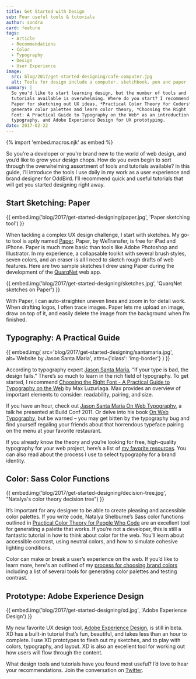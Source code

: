 ```yaml
---
title: Get Started with Design
sub: Four useful tools & tutorials
author: sondra
card: feature
tags:
  - Article
  - Recommendations
  - Color
  - Typography
  - Design
  - User Experience
image:
  src: blog/2017/get-started-designing/cafe-computer.jpg
  alt: Tools for design include a computer, sketchbook, pen and paper
summary: |
  So you'd like to start learning design, but the number of tools and
  tutorials available is overwhelming. Where do you start? I recommend
  Paper for sketching out UX ideas, *Practical Color Theory for Coders* to
  generate color palettes and learn color theory, *Choosing the Right
  Font: A Practical Guide to Typography on the Web* as an introduction to
  typography, and Adobe Experience Design for UX prototyping.
date: 2017-02-22
---
```


{% import 'embed.macros.njk' as embed %}

So you’re a developer or you’re brand new to the world of web design,
and you’d like to grow your design chops. How do you even begin to sort
through the overwhelming assortment of tools and tutorials available? In
this guide, I’ll introduce the tools I use daily in my work as a user
experience and brand designer for OddBird. I’ll recommend quick and
useful tutorials that will get you started designing right away.

## Start Sketching: Paper

{{ embed.img('blog/2017/get-started-designing/paper.jpg', 'Paper sketching tool') }}

When tackling a complex UX design challenge, I start with sketches. My
go-to tool is aptly named [Paper]. Paper, by WeTransfer, is free for iPad and
iPhone. Paper is much more basic than tools like Adobe Photoshop and
Illustrator. In my experience, a collapsable toolkit with several brush
styles, seven colors, and an eraser is all I need to sketch rough drafts
of web features. Here are two sample sketches I drew using Paper during
the development of the [QuarqNet] web app.

{{ embed.img('blog/2017/get-started-designing/sketches.jpg', 'QuarqNet sketches on Paper') }}

With Paper, I can auto-straighten uneven lines and zoom in for detail
work. When drafting logos, I often trace images. Paper lets me upload an
image, draw on top of it, and easily delete the image from the
background when I’m finished.

[Paper]: https://wetransfer.com/paper
[QuarqNet]: https://www.quarqnet.com/

## Typography: A Practical Guide

{{ embed.img(
  src='blog/2017/get-started-designing/santamaria.jpg',
  alt='Website by Jason Santa Maria',
  attrs={'class': 'img-border'}
) }}

According to typography expert [Jason Santa Maria], “If your type is
bad, the design fails.” There’s so much to learn in the rich field of
typography. To get started, I recommend [Choosing the Right Font - A
Practical Guide to Typography on the Web] by Max Luzuriaga. Max provides
an overview of important elements to consider: readability, pairing, and
size.

If you have an hour, check out [Jason Santa Maria On Web Typography], a
talk he presented at Build Conf 2011. Or delve into his book [On Web
Typography], but be warned – you may get bitten by the typography bug
and find yourself regaling your friends about that horrendous typeface
pairing on the menu at your favorite restaurant.

If you already know the theory and you’re looking for free, high-quality
typography for your web project, here’s a list of [my favorite
resources]. You can also read about the process I use to select
typography for a brand identity.

[Jason Santa Maria]: https://jasonsantamaria.com/
[Choosing the Right Font - A Practical Guide to Typography on the Web]:
  https://webdesign.tutsplus.com/articles/choosing-the-right-font-a-practical-guide-to-typography-on-the-web--webdesign-15
[Jason Santa Maria On Web Typography]: https://www.youtube.com/watch?v=ipbbbMsvTEI
[On Web Typography]: https://abookapart.com/products/on-web-typography
[my favorite resources]: /2017/01/11/typography/

## Color: Sass Color Functions

{{ embed.img('blog/2017/get-started-designing/decision-tree.jpg', "Natalya's color theory decision tree") }}

It’s important for any designer to be able to create pleasing and
accessible color palettes. If you write code, Natalya Shelburne’s Sass
color functions outlined in [Practical Color Theory for People Who Code]
are an excellent tool for generating a palette that works. If you’re not
a developer, this is still a fantastic tutorial in how to think about
color for the web. You’ll learn about accessible contrast, using neutral
colors, and how to simulate cohesive lighting conditions.

Color can make or break a user’s experience on the web. If you’d like to
learn more, here's an outlined of my [process for choosing brand colors]
including a list of several tools for generating color palettes and
testing contrast.

[Practical Color Theory for People Who Code]: https://tallys.github.io/color-theory/
[process for choosing brand colors]: /2017/01/16/color/

## Prototype: Adobe Experience Design

{{ embed.img('blog/2017/get-started-designing/xd.jpg', 'Adobe Experience Design') }}

My new favorite UX design tool, [Adobe Experience Design][1], is still
in beta. XD has a built-in tutorial that’s fun, beautiful, and takes
less than an hour to complete. I use XD prototypes to flesh out my
sketches, and to play with colors, typography, and layout. XD is also an
excellent tool for working out how users will flow through the content.

What design tools and tutorials have you found most useful? I’d love to
hear your recommendations. Join the conversation on [Twitter].

[1]: https://helpx.adobe.com/xd/how-to/web-mobile-app-ui-ux-design-basics.html
[Twitter]: https://twitter.com/oddbird
